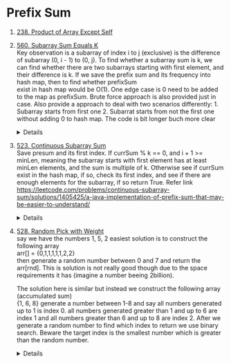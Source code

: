 # Prefix Sum
1. [238. Product of Array Except Self](https://leetcode.com/problems/product-of-array-except-self)  
1. [560. Subarray Sum Equals K](https://leetcode.com/problems/subarray-sum-equals-k)  
Key observation is a subarray of index i to j (exclusive) is the difference of subarray (0, i - 1) to (0, j). To find whether a subarray sum is k, we can find
whether there are two subarrays starting with first element, and their difference is k. If we save the prefix sum and its frequency into hash map, then to find whether prefixSum  
exist in hash map would be O(1). One edge case is 0 need to be added to the map as prefixSum. Brute force approach is also provided just in case. 
Also provide a approach to deal with two scenarios differently: 1. Subarray starts from first one 2. Subarrat starts from not the first one without adding 0 to hash map. The code is bit longer buch more clear
   <details>

    ```python
      def subarraySum(self, nums: List[int], k: int) -> int:
          sumFreqMap = Counter()
          currSum = 0
          result = 0
          sumFreqMap[0] = 1
          for num in nums:
              currSum += num
              result += sumFreqMap[currSum - k]
              sumFreqMap[currSum] += 1
  
          return result

    # A longer but more clear way
        def subarraySum(self, nums: List[int], k: int) -> int:
           prefixSumFreq = Counter()
           currSum = 0
           result = 0
           for num in nums:
               currSum += num
               if currSum == k:
                   result += 1
               
               target = currSum - k
               result += prefixSumFreq[target]
               prefixSumFreq[currSum] += 1
   
           return result

      # Brute force
        def subarraySum(self, nums: List[int], k: int) -> int:
        result = 0
        for i in range(len(nums)):
            currSum = 0
            for j in range(i, len(nums)):
                currSum += nums[j]
                if currSum == k:
                    result += 1
        
        return result        
    ```
   </details>

1. [523. Continuous Subarray Sum](https://leetcode.com/problems/continuous-subarray-sum)  
Save presum and its first index. If currSum % k == 0, and i + 1 >= minLen, meaning the subarray starts with first element has at least minLen elements, and the sum is multiple of k. Otherwise see if currSum exist in the hash map, if so, check its first index, and see if there are enough elements for the subarray, if so return True. Refer link https://leetcode.com/problems/continuous-subarray-sum/solutions/1405425/a-java-implementation-of-prefix-sum-that-may-be-easier-to-understand/
   <details>

    ```python
    def checkSubarraySum(self, nums: List[int], k: int) -> bool:
        preSumFirstIdxMap = {}
        currSum = 0
        minLen = 2
        for i, num in enumerate(nums):
            currSum += num
            currSum %= k
            if currSum == 0 and i + 1 >= minLen:
                return True
            
            if currSum in preSumFirstIdxMap:
                if i - preSumFirstIdxMap[currSum] >= minLen:
                    return True
            else:
                preSumFirstIdxMap[currSum] = i
        
        return False       
    ```
   </details>

1. [528. Random Pick with Weight](https://leetcode.com/problems/random-pick-with-weight)   
   say we have the numbers 1, 5, 2 easiest solution is to construct the following array  
   arr[] = {0,1,1,1,1,1,2,2}  
   then generate a random number between 0 and 7 and return the arr[rnd]. This is solution is not really good though due to the space requirements it has (imagine a number beeing 2billion).  

   The solution here is similar but instead we construct the following array (accumulated sum)  
{1, 6, 8} generate a number between 1-8 and say all numbers generated up to 1 is index 0. all numbers generated greater than 1 and up to 6 are index 1 and all numbers greater than 6 and up to 8 are index 2. After we generate a random number to find which index to return we use binary search. Beware the target index is the smallest number which is greater than the random number.
   <details>

    ```python
      class Solution:
      
          def __init__(self, w: List[int]):
              self.prefixSums = []
              currSum = 0
              for weight in w:
                  currSum += weight
                  self.prefixSums.append(currSum)
      
          def pickIndex(self) -> int:
              randNum = random.randrange(1, self.prefixSums[-1] + 1) 
              for i, preSum in enumerate(self.prefixSums):
                  if randNum <= preSum:
                      return i

    # Binary search
        def pickIndex(self) -> int:
           randNum = random.randrange(1, self.prefixSums[-1] + 1) 
           left = 0
           right = len(self.prefixSums) - 1
           result = -1
           while left <= right:
               mid = left + (right - left) // 2
               if randNum <= self.prefixSums[mid]:
                   result = mid
                   right = mid - 1
               else:
                   left = mid + 1
           
           return result  
    ```
   </details>
